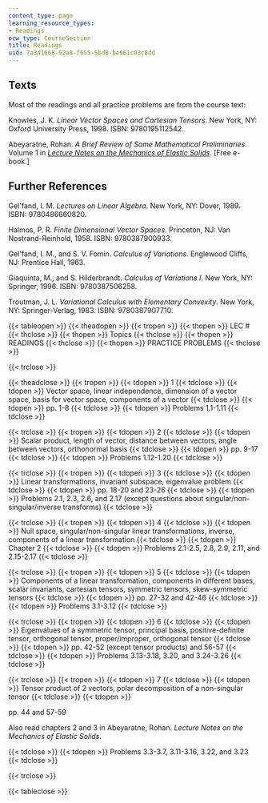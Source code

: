 ```yaml
---
content_type: page
learning_resource_types:
- Readings
ocw_type: CourseSection
title: Readings
uid: 7a3d1668-92a8-f655-5bd8-be961c03c8dd
---
```


Texts
-----

Most of the readings and all practice problems are from the course text:

Knowles, J. K. _Linear Vector Spaces and Cartesian Tensors_. New York, NY: Oxford University Press, 1998. ISBN: 9780195112542.

Abeyaratne, Rohan. _A Brief Review of Some Mathematical Preliminaries_. Volume 1 in _[Lecture Notes on the Mechanics of Elastic Solids](http://web.mit.edu/abeyaratne/lecture_notes.html)_. \[Free e-book.\]

Further References
------------------

Gel'fand, I. M. _Lectures on Linear Algebra_. New York, NY: Dover, 1989. ISBN: 9780486660820.

Halmos, P. R. _Finite Dimensional Vector Spaces_. Princeton, NJ: Van Nostrand-Reinhold, 1958. ISBN: 9780387900933.

Gel'fand, I. M., and S. V. Fomin. _Calculus of Variations_. Englewood Cliffs, NJ: Prentice Hall, 1963.

Giaquinta, M., and S. Hilderbrandt. _Calculus of Variations I_. New York, NY: Springer, 1996. ISBN: 9780387506258.

Troutman, J. L. _Variational Calculus with Elementary Convexity_. New York, NY: Springer-Verlag, 1983. ISBN: 9780387907710.

{{< tableopen >}}
{{< theadopen >}}
{{< tropen >}}
{{< thopen >}}
LEC #
{{< thclose >}}
{{< thopen >}}
Topics
{{< thclose >}}
{{< thopen >}}
READINGS
{{< thclose >}}
{{< thopen >}}
PRACTICE PROBLEMS
{{< thclose >}}

{{< trclose >}}

{{< theadclose >}}
{{< tropen >}}
{{< tdopen >}}
1
{{< tdclose >}}
{{< tdopen >}}
Vector space, linear independence, dimension of a vector space, basis for vector space, components of a vector
{{< tdclose >}}
{{< tdopen >}}
pp. 1-8
{{< tdclose >}}
{{< tdopen >}}
Problems 1.1-1.11
{{< tdclose >}}

{{< trclose >}}
{{< tropen >}}
{{< tdopen >}}
2
{{< tdclose >}}
{{< tdopen >}}
Scalar product, length of vector, distance between vectors, angle between vectors, orthonormal basis
{{< tdclose >}}
{{< tdopen >}}
pp. 9-17
{{< tdclose >}}
{{< tdopen >}}
Problems 1.12-1.20
{{< tdclose >}}

{{< trclose >}}
{{< tropen >}}
{{< tdopen >}}
3
{{< tdclose >}}
{{< tdopen >}}
Linear transformations, invariant subspace, eigenvalue problem
{{< tdclose >}}
{{< tdopen >}}
pp. 18-20 and 23-26
{{< tdclose >}}
{{< tdopen >}}
Problems 2.1, 2.3, 2.6, and 2.17 (except questions about singular/non-singular/inverse transforms)
{{< tdclose >}}

{{< trclose >}}
{{< tropen >}}
{{< tdopen >}}
4
{{< tdclose >}}
{{< tdopen >}}
Null space, singular/non-singular linear transformations, inverse, components of a linear transformation
{{< tdclose >}}
{{< tdopen >}}
Chapter 2
{{< tdclose >}}
{{< tdopen >}}
Problems 2.1-2.5, 2.8, 2.9, 2.11, and 2.15-2.17
{{< tdclose >}}

{{< trclose >}}
{{< tropen >}}
{{< tdopen >}}
5
{{< tdclose >}}
{{< tdopen >}}
Components of a linear transformation, components in different bases, scalar invariants, cartesian tensors, symmetric tensors, skew-symmetric tensors
{{< tdclose >}}
{{< tdopen >}}
pp. 27-32 and 42-46
{{< tdclose >}}
{{< tdopen >}}
Problems 3.1-3.12
{{< tdclose >}}

{{< trclose >}}
{{< tropen >}}
{{< tdopen >}}
6
{{< tdclose >}}
{{< tdopen >}}
Eigenvalues of a symmetric tensor, principal basis, positive-definite tensor, orthogonal tensor, proper/improper, orthogonal tensor
{{< tdclose >}}
{{< tdopen >}}
pp. 42-52 (except tensor products) and 56-57
{{< tdclose >}}
{{< tdopen >}}
Problems 3.13-3.18, 3.20, and 3.24-3.26
{{< tdclose >}}

{{< trclose >}}
{{< tropen >}}
{{< tdopen >}}
7
{{< tdclose >}}
{{< tdopen >}}
Tensor product of 2 vectors, polar decomposition of a non-singular tensor
{{< tdclose >}}
{{< tdopen >}}


pp. 44 and 57-59

Also read chapters 2 and 3 in Abeyaratne, Rohan. _Lecture Notes on the Mechanics of Elastic Solids_.


{{< tdclose >}}
{{< tdopen >}}
Problems 3.3-3.7, 3.11-3.16, 3.22, and 3.23
{{< tdclose >}}

{{< trclose >}}

{{< tableclose >}}